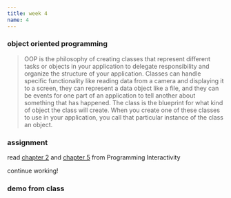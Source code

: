 ```yaml
---
title: week 4
name: 4
---
```


<h3 class="text-muted">object oriented programming</h3>

<blockquote>OOP is the philosophy of creating classes that represent different tasks or objects in your application to delegate responsibility and organize the structure of your application. Classes can handle specific functionality like reading data from a camera and displaying it to a screen, they can represent a data object like a file, and they can be events for one part of an application to tell another about something that has happened. The class is the blueprint for what kind of object the class will create. When you create one of these classes to use in your application, you call that particular instance of the class an object. </blockquote>

<h3 class="text-muted">assignment</h3>

read <a href="{{site.url}}/media/pdfs/programming_interactivity_chapter_2.pdf" class="inline" target="_blank">chapter 2</a> and <a href="{{site.url}}/media/pdfs/programming_interactivity_chapter_5.pdf" class="inline" target="_blank">chapter 5</a> from Programming Interactivity

continue working!

<h3 class="text-muted">demo from class</h3>

<div data-gist-id="050a98ac1506b0f03ccd" data-gist-file="myRocketShip.cpp"></div>

<div data-gist-id="050a98ac1506b0f03ccd" data-gist-file="Rocket.h"></div>